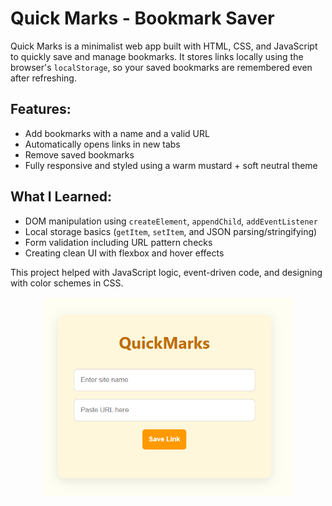 # Quick Marks - Bookmark Saver

Quick Marks is a minimalist web app built with HTML, CSS, and JavaScript to quickly save and manage bookmarks.
It stores links locally using the browser's `localStorage`, so your saved bookmarks are remembered even after refreshing.

## Features:
- Add bookmarks with a name and a valid URL
- Automatically opens links in new tabs
- Remove saved bookmarks
- Fully responsive and styled using a warm mustard + soft neutral theme

## What I Learned:
- DOM manipulation using `createElement`, `appendChild`, `addEventListener`
- Local storage basics (`getItem`, `setItem`, and JSON parsing/stringifying)
- Form validation including URL pattern checks
- Creating clean UI with flexbox and hover effects

This project helped with JavaScript logic, event-driven code, and designing with color schemes in CSS.

<div align="center">
  <img src="https://github.com/lorraine-mwoyounotsva/mini-project-bookmark-saver/blob/main/bookmarksaver.png?raw=true" alt="404 Page Preview" width="400"/> 
</div>

